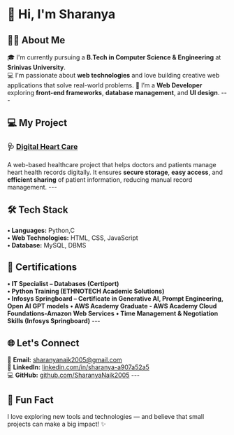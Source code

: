 # 👋 Hi, I'm Sharanya   

## 🧑‍💻 About Me   
🎓 I'm currently pursuing a **B.Tech in Computer Science & Engineering** at **Srinivas University**.   
💻 I'm passionate about **web technologies** and love building creative web applications that solve real-world problems.   🌱 I’m a **Web Developer** exploring **front-end frameworks**, **database management**, and **UI design**.    ---  

## 💻 My Project   
### 🩺 [Digital Heart Care](https://github.com/SharanyaNaik2005/digital-heart-care/blob/main/README.md)   
A web-based healthcare project that helps doctors and patients manage heart health records digitally.   It ensures **secure storage**, **easy access**, and **efficient sharing** of patient information, reducing manual record management.    ---  
## 🛠️ Tech Stack   
**• Languages:** Python,C   
**• Web Technologies:** HTML, CSS, JavaScript   
**• Database:** MySQL, DBMS   

## 🏅 Certifications   
**• IT Specialist – Databases (Certiport)**   
**• Python Training (ETHNOTECH Academic Solutions)**   
**• Infosys Springboard – Certificate in Generative AI, Prompt Engineering, Open AI GPT models** 
**• AWS Academy Graduate - AWS Academy Cloud Foundations-Amazon Web Services** 
**• Time Management & Negotiation Skills (Infosys Springboard)**    ---  

## 🌐 Let's Connect   
📧 **Email:** [sharanyanaik2005@gmail.com](mailto:sharanyanaik2005@gmail.com)   
💼 **LinkedIn:** [linkedin.com/in/sharanya-a907a52a5](https://www.linkedin.com/in/sharanya-a907a52a5)   
💻 **GitHub:** [github.com/SharanyaNaik2005](https://github.com/SharanyaNaik2005)    --- 

## 🌟 Fun Fact  
I love exploring new tools and technologies — and believe that small projects can make a big impact! ✨
